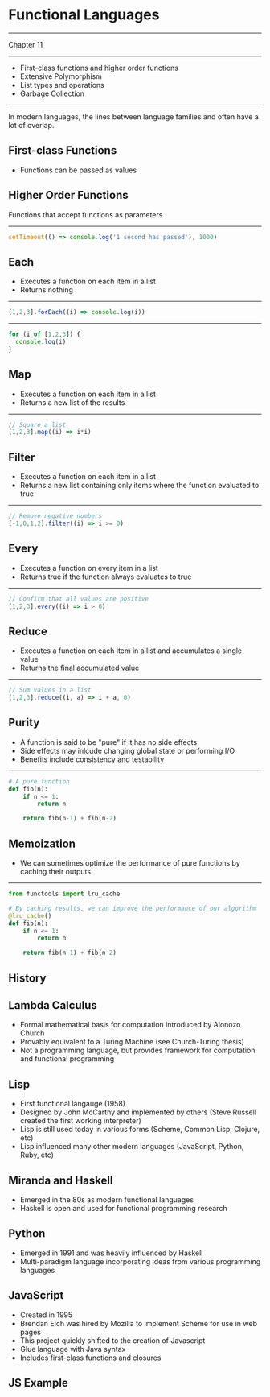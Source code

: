 Functional Languages
====================

---

Chapter 11

---

- First-class functions and higher order functions
- Extensive Polymorphism
- List types and operations
- Garbage Collection

---

In modern languages, the lines between language families and often have a lot of overlap.

First-class Functions
---------------------

- Functions can be passed as values

Higher Order Functions
----------------------

Functions that accept functions as parameters

---

```js
setTimeout(() => console.log('1 second has passed'), 1000)
```

Each
----

- Executes a function on each item in a list
- Returns nothing

---

```js
[1,2,3].forEach((i) => console.log(i))
```

---

```js
for (i of [1,2,3]) {
  console.log(i)
}
```

Map
---

- Executes a function on each item in a list
- Returns a new list of the results

---

```js
// Square a list
[1,2,3].map((i) => i*i)
```

Filter
------

- Executes a function on each item in a list
- Returns a new list containing only items where the function evaluated to true

---

```js
// Remove negative numbers
[-1,0,1,2].filter((i) => i >= 0)
```

Every
-----

- Executes a function on every item in a list
- Returns true if the function always evaluates to true

---

```js
// Confirm that all values are positive
[1,2,3].every((i) => i > 0)
```

Reduce
------

- Executes a function on each item in a list and accumulates a single value
- Returns the final accumulated value

---

```js
// Sum values in a list
[1,2,3].reduce((i, a) => i + a, 0)
```

Purity
------

- A function is said to be "pure" if it has no side effects
- Side effects may inlcude changing global state or performing I/O
- Benefits include consistency and testability

---

```python
# A pure function
def fib(n):
    if n <= 1:
        return n

    return fib(n-1) + fib(n-2)
```

Memoization
-----------

- We can sometimes optimize the performance of pure functions by caching their outputs

---

```python
from functools import lru_cache

# By caching results, we can improve the performance of our algorithm
@lru_cache()
def fib(n):
    if n <= 1:
        return n

    return fib(n-1) + fib(n-2)
```

History
-------

Lambda Calculus
---------------

- Formal mathematical basis for computation introduced by Alonozo Church
- Provably equivalent to a Turing Machine (see Church-Turing thesis)
- Not a programming language, but provides framework for computation and functional programming

Lisp
----

- First functional langauge (1958)
- Designed by John McCarthy and implemented by others (Steve Russell created the first working interpreter)
- Lisp is still used today in various forms (Scheme, Common Lisp, Clojure, etc)
- Lisp influenced many other modern languages (JavaScript, Python, Ruby, etc)

Miranda and Haskell
-------------------

- Emerged in the 80s as modern functional languages
- Haskell is open and used for functional programming research

Python
------

- Emerged in 1991 and was heavily influenced by Haskell
- Multi-paradigm language incorporating ideas from various programming languages

JavaScript
----------

- Created in 1995
- Brendan Eich was hired by Mozilla to implement Scheme for use in web pages
- This project quickly shifted to the creation of Javascript
- Glue language with Java syntax
- Includes first-class functions and closures

JS Example
----------
